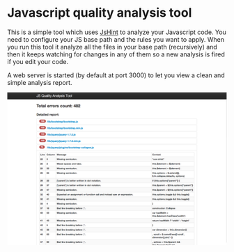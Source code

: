 Javascript quality analysis tool
================================

This is a simple tool which uses [JsHint](http://www.jshint.com/) to analyze your Javascript code. 
You need to configure your JS base path and the rules you want to apply.
When you run this tool it analyze all the files in your base path (recursively) and then it keeps watching 
for changes in any of them so a new analysis is fired if you edit your code.

A web server is started (by default at port 3000) to let you view a clean and simple analysis report.

![Screenshot](https://github.com/PaquitoSoft/JSQA/raw/master/sample_image.png)